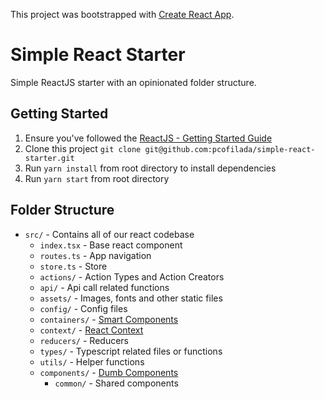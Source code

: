 This project was bootstrapped with [Create React App](https://github.com/facebook/create-react-app).

# Simple React Starter

Simple ReactJS starter with an opinionated folder structure.

## Getting Started

1. Ensure you've followed the [ReactJS - Getting Started Guide](https://reactjs.org/docs/getting-started.html)
1. Clone this project `git clone git@github.com:pcofilada/simple-react-starter.git`
1. Run `yarn install` from root directory to install dependencies
1. Run `yarn start` from root directory

## Folder Structure

- `src/` - Contains all of our react codebase
  - `index.tsx` - Base react component
  - `routes.ts` - App navigation
  - `store.ts` - Store
  - `actions/` - Action Types and Action Creators
  - `api/` - Api call related functions
  - `assets/` - Images, fonts and other static files
  - `config/` - Config files
  - `containers/` - [Smart Components](https://medium.com/@thejasonfile/dumb-components-and-smart-components-e7b33a698d43)
  - `context/` - [React Context](https://reactjs.org/docs/context.html)
  - `reducers/` - Reducers
  - `types/` - Typescript related files or functions
  - `utils/` - Helper functions
  - `components/` - [Dumb Components](https://medium.com/@thejasonfile/dumb-components-and-smart-components-e7b33a698d43)
    - `common/` - Shared components
